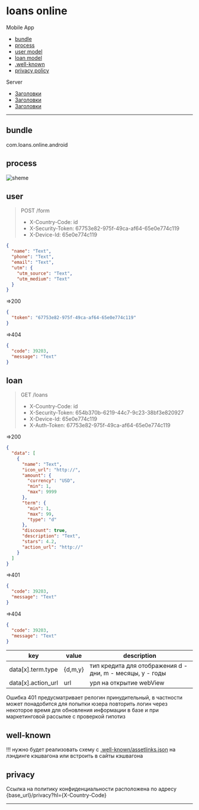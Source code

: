 # loans online

Mobile App

- [bundle](#bundle)
- [process](#process)
- [user model](#user)
- [loan model](#loan)
- [.well-known](#well-known)
- [privacy policy](#privacy)

Server

- [Заголовки](#Headers)
- [Заголовки](#Headers)
- [Заголовки](#Headers)

---

## bundle

com.loans.online.android

## process

<!---
participant mobile as m
participant server as s

opt registration
    m->>+s: POST /form
    s->>-m: token
end
opt data update
    m->>+s: GET /loans
    s->>-m: data[loan]
end
-->

![sheme](https://www.websequencediagrams.com/cgi-bin/cdraw?lz=cGFydGljaXBhbnQgbW9iaWxlIGFzIG0KAAwMc2VydmVyIGFzIHMKCm9wdCByZWdpc3RyYXRpb24KICAgIG0tPj4rczogUE9TVCAvZm9ybQASBXMtPj4tbTogdG9rZW4KZW5kADkFZGF0YSB1cGRhdGUAMA1HRVQgL2xvYW5zADANZGF0YVtsb2FuXQplbmQ&s=magazine)

## user

> POST /form
>
> - X-Country-Code: id
> - X-Security-Token: 67753e82-975f-49ca-af64-65e0e774c119
> - X-Device-Id: 65e0e774c119

```json
{
  "name": "Text",
  "phone": "Text",
  "email": "Text",
  "utm": {
    "utm_source": "Text",
    "utm_medium": "Text"
  }
}
```

=>200

```json
{
  "token": "67753e82-975f-49ca-af64-65e0e774c119"
}
```

=>404

```json
{
  "code": 39203,
  "message": "Text"
}
```

## loan

> GET /loans
>
> - X-Country-Code: id
> - X-Security-Token: 654b370b-6219-44c7-9c23-38bf3e820927
> - X-Device-Id: 65e0e774c119
> - X-Auth-Token: 67753e82-975f-49ca-af64-65e0e774c119

=>200

```json
{
  "data": [
    {
      "name": "Text",
      "icon_url": "http://",
      "amount": {
        "currency": "USD",
        "min": 1,
        "max": 9999
      },
      "term": {
        "min": 1,
        "max": 99,
        "type": "d"
      },
      "discount": true,
      "description": "Text",
      "stars": 4.2,
      "action_url": "http://"
    }
  ]
}
```

=>401

```json
{
  "code": 39203,
  "message": "Text"
}
```

=>404

```json
{
  "code": 39203,
  "message": "Text"
}
```

| key                | value   | description                                               |
| ------------------ | ------- | --------------------------------------------------------- |
| data[x].term.type  | {d,m,y} | тип кредита для отображения d - дни, m - месяцы, y - годы |
| data[x].action_url | url     | урл на открытие webView                                   |

Ошибка 401 предусматривает релогин принудительный, в частности может понадобится для попытки юзера повторить логин через некоторое время для обновления информации в базе и при маркетинговой рассылке с проверкой гипотиз

## well-known

!!! нужно будет реализовать схему с [.well-known/assetlinks.json](https://developer.android.com/training/app-links/verify-site-associations) на лэндинге кэшвагона или встроить в сайты кэшвагона

## privacy

Ссылка на политику конфиденциальности расположена по адресу {base_url}/privacy?hl={X-Country-Code}

---